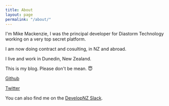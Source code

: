 ```yaml
---
title: About
layout: page
permalink: "/about/"
---
```


I'm Mike Mackenzie, I was the principal developer for Diastorm Technology working on a very top secret platform.

I am now doing contract and cosulting, in NZ and abroad.

I live and work in Dunedin, New Zealand.

This is my blog. Please don't be mean. 😇

[Github](https://github.com/veb)

[Twitter](https://twitter.com/vebbed)

You can also find me on the [DevelopNZ Slack](https://developnz.herokuapp.com).